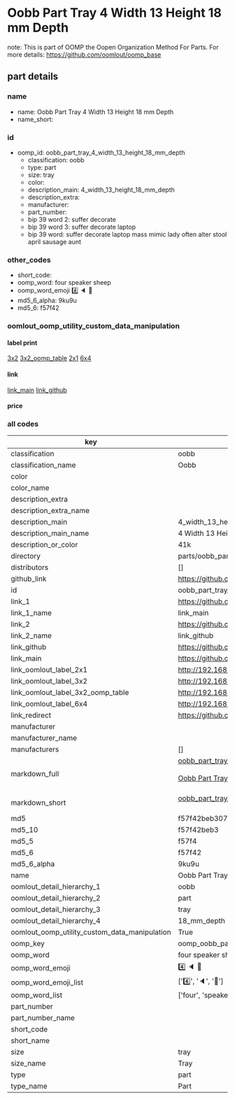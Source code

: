 # Oobb Part Tray 4 Width 13 Height 18 mm Depth  

note: This is part of OOMP the Oopen Organization Method For Parts. For more details: https://github.com/oomlout/oomp_base

##  part details
  







### name
* name: Oobb Part Tray 4 Width 13 Height 18 mm Depth
* name_short: 
### id
* oomp_id: oobb_part_tray_4_width_13_height_18_mm_depth
  * classification: oobb
  * type: part
  * size: tray
  * color: 
  * description_main: 4_width_13_height_18_mm_depth
  * description_extra: 
  * manufacturer: 
  * part_number: 
  * bip 39 word 2: suffer decorate
  * bip 39 word 3: suffer decorate laptop
  * bip 39 word: suffer decorate laptop mass mimic lady often alter stool april sausage aunt

### other_codes
* short_code: 
* oomp_word: four speaker sheep
* oomp_word_emoji :four: :speaker: :sheep:
* md5_6_alpha: 9ku9u
* md5_6: f57f42






### oomlout_oomp_utility_custom_data_manipulation
#### label print
[3x2](http://192.168.1.245:1112/?label=oomp%209ku9u)
[3x2_oomp_table](http://192.168.1.108:1112/?label=oomp%209ku9u)
[2x1](http://192.168.1.242:1112/?label=oomp%209ku9u)
[6x4](http://192.168.1.55:1112/?label=oomp%209ku9u)    

#### link

[link_main](https://github.com/oomlout/oomlout_oomp_version_1_messy/tree/main/parts/oobb_part_tray_4_width_13_height_18_mm_depth) [link_github](https://github.com/oomlout/oomlout_oomp_version_1_messy/tree/main/parts/oobb_part_tray_4_width_13_height_18_mm_depth)                             

#### price







### all codes 
| key | value |  
| --- | --- |  
| classification | oobb |  
| classification_name | Oobb |  
| color |  |  
| color_name |  |  
| description_extra |  |  
| description_extra_name |  |  
| description_main | 4_width_13_height_18_mm_depth |  
| description_main_name | 4 Width 13 Height 18 mm Depth |  
| description_or_color | 41k |  
| directory | parts/oobb_part_tray_4_width_13_height_18_mm_depth |  
| distributors | [] |  
| github_link | https://github.com/oomlout/oomlout_oomp_part_src/tree/main/parts/oobb_part_tray_4_width_13_height_18_mm_depth |  
| id | oobb_part_tray_4_width_13_height_18_mm_depth |  
| link_1 | https://github.com/oomlout/oomlout_oomp_version_1_messy/tree/main/parts/oobb_part_tray_4_width_13_height_18_mm_depth |  
| link_1_name | link_main |  
| link_2 | https://github.com/oomlout/oomlout_oomp_version_1_messy/tree/main/parts/oobb_part_tray_4_width_13_height_18_mm_depth |  
| link_2_name | link_github |  
| link_github | https://github.com/oomlout/oomlout_oomp_version_1_messy/tree/main/parts/oobb_part_tray_4_width_13_height_18_mm_depth |  
| link_main | https://github.com/oomlout/oomlout_oomp_version_1_messy/tree/main/parts/oobb_part_tray_4_width_13_height_18_mm_depth |  
| link_oomlout_label_2x1 | http://192.168.1.242:1112/?label=oomp%209ku9u |  
| link_oomlout_label_3x2 | http://192.168.1.245:1112/?label=oomp%209ku9u |  
| link_oomlout_label_3x2_oomp_table | http://192.168.1.108:1112/?label=oomp%209ku9u |  
| link_oomlout_label_6x4 | http://192.168.1.55:1112/?label=oomp%209ku9u |  
| link_redirect | https://github.com/oomlout/oomlout_oomp_version_1_messy/tree/main/parts/oobb_part_tray_4_width_13_height_18_mm_depth |  
| manufacturer |  |  
| manufacturer_name |  |  
| manufacturers | [] |  
| markdown_full | [oobb_part_tray_4_width_13_height_18_mm_depth](none)<br>[](none)<br>[Oobb Part Tray 4 Width 13 Height 18 Mm Depth](none)<br><br> |  
| markdown_short | [oobb_part_tray_4_width_13_height_18_mm_depth](none)<br><br> |  
| md5 | f57f42beb3077335f2466888fa0e46c5 |  
| md5_10 | f57f42beb3 |  
| md5_5 | f57f4 |  
| md5_6 | f57f42 |  
| md5_6_alpha | 9ku9u |  
| name | Oobb Part Tray 4 Width 13 Height 18 mm Depth |  
| oomlout_detail_hierarchy_1 | oobb |  
| oomlout_detail_hierarchy_2 | part |  
| oomlout_detail_hierarchy_3 | tray |  
| oomlout_detail_hierarchy_4 | 18_mm_depth |  
| oomlout_oomp_utility_custom_data_manipulation | True |  
| oomp_key | oomp_oobb_part_tray_4_width_13_height_18_mm_depth |  
| oomp_word | four speaker sheep |  
| oomp_word_emoji | :four: :speaker: :sheep: |  
| oomp_word_emoji_list | [':four:', ':speaker:', ':sheep:'] |  
| oomp_word_list | ['four', 'speaker', 'sheep'] |  
| part_number |  |  
| part_number_name |  |  
| short_code |  |  
| short_name |  |  
| size | tray |  
| size_name | Tray |  
| type | part |  
| type_name | Part |  
